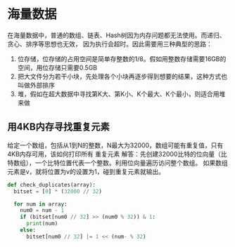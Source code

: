 # 海量数据
在海量数据中，普通的数组、链表、Hash树因为内存问题都无法使用。而递归、贪心、排序等思想也无效，
因为执行会超时。因此需要用三种典型的思路：
1. 位存储，位存储的占用空间是简单存整数的1/8。假如用整数存储需要16GB的空间，用位存储只需要0.5GB
2. 把大文件分为若干小块，先处理各个小块再逐步得到想要的结果，这种方式也叫做外部排序
3. 堆，假如在超大数据中寻找第K大、第K小、K个最大、K个最小，则适合用堆来做

## 用4KB内存寻找重复元素
给定一个数组，包括从1到N的整数，N最大为32000，数组可能有重复值，只有4KB内存可用，该如何打印所有
重复元素
解答：先创建32000比特的位向量（比特数组），一个比特位置代表一个整数。利用位向量遍历访问整个数组。
如果数组元素是v，就将位置为v的设置为1，碰到重复元素就输出。
```python
def check_duplicates(array):
  bitset = [0] * (32000 // 32)

  for num in array:
    num0 = num - 1
    if (bitset[num0 // 32] >> (num0 % 32)) & 1:
      print(num)
    else:
      bitset[num0 // 32] |= 1 << (num- % 32)
```
